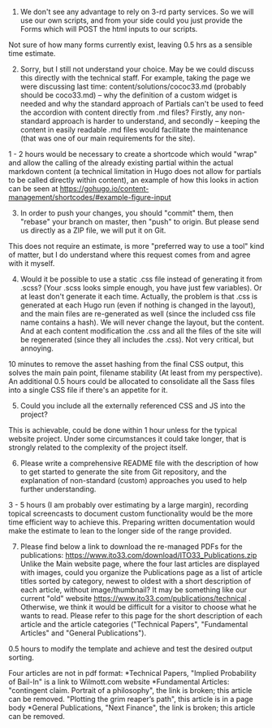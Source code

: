 1. We don't see any advantage to rely on 3-rd party services. So we will use our own scripts, and from your side could you just provide the Forms which will POST the html inputs to our scripts.



Not sure of how many forms currently exist, leaving 0.5 hrs as a sensible time estimate.



2. Sorry, but I still not understand your choice. May be we could discuss this directly with the technical staff. For example, taking the page we were discussing last time: content/solutions/cococ33.md (probably should be coco33.md) – why the definition of a custom widget is needed and why the standard approach of Partials can't be used to feed the accordion with content directly from .md files? Firstly, any non-standard approach is harder to understand, and secondly – keeping the content in easily readable .md files would facilitate the maintenance (that was one of our main requirements for the site).



1 - 2 hours would be necessary to create a shortcode which would "wrap" and allow the calling of the already existing partial within the actual markdown content (a technical limitation in Hugo does not allow for partials to be called directly within content), an example of how this looks in action can be seen at https://gohugo.io/content-management/shortcodes/#example-figure-input



3. In order to push your changes, you should "commit" them, then "rebase" your branch on master, then "push" to origin.
But please send us directly as a ZIP file, we will put it on Git.



This does not require an estimate, is more "preferred way to use a tool" kind of matter, but I do understand where this request comes from and agree with it myself.



4. Would it be possible to use a static .css file instead of generating it from .scss? (Your .scss looks simple enough, you have just few variables). Or at least don't generate it each time. Actually, the problem is that .css is generated at each Hugo run (even if nothing is changed in the layout), and the main files are re-generated as well (since the included css file name contains a hash). We will never change the layout, but the content. And at each content modification the .css and all the files of the site will be regenerated (since they all includes the .css). Not very critical, but annoying.



10 minutes to remove the asset hashing from the final CSS output, this solves the main pain point, filename stability (At least from my perspective). An additional 0.5 hours could be allocated to consolidate all the Sass files into a single CSS file if there's an appetite for it.



5. Could you include all the externally referenced CSS and JS into the project?



This is achievable, could be done within 1 hour unless for the typical website project. Under some circumstances it could take longer, that is strongly related to the complexity of the project itself.



6. Please write a comprehensive README file with the description of how to get started to generate the site from Git repository, and the explanation of non-standard (custom) approaches you used to help further understanding.



3 - 5 hours (I am probably over estimating by a large margin), recording topical screencasts to document custom functionality would be the more time efficient way to achieve this. Preparing written documentation would make the estimate to lean to the longer side of the range provided.



7. Please find below a link to download the re-managed PDFs for the publications:
https://www.ito33.com/download/ITO33_Publications.zip
Unlike the Main website page, where the four last articles are displayed with images, could you organize the Publications page as a list of article titles sorted by category, newest to oldest with a short description of each article, without image/thumbnail? It may be something like our current "old" website https://www.ito33.com/publications/technical . Otherwise, we think it would be difficult for a visitor to choose what he wants to read.
Please refer to this page for the short description of each article and the article categories ("Technical Papers", "Fundamental Articles" and "General Publications").



0.5 hours to modify the template and achieve and test the desired output sorting.



Four articles are not in pdf format:
*Technical Papers, "Implied Probability of Bail-In" is a link to Wilmott.com website
*Fundamental Articles:
"contingent claim. Portrait of a philosophy", the link is broken; this article can be removed.
"Plotting the grim reaper’s path", this article is in a page body
*General Publications, "Next Finance", the link is broken; this article can be removed.
